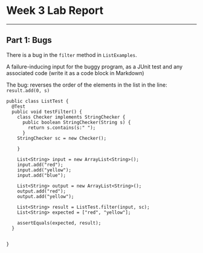 # **Week 3 Lab Report**
***
## Part 1: Bugs
There is a bug in the `filter` method in `ListExamples`. 

A failure-inducing input for the buggy program, as a JUnit test and any associated code (write it as a code block in Markdown)

The bug: reverses the order of the elements in the list in the line: `result.add(0, s)`
```
public class ListTest {
  @Test
  public void testFilter() {
    class Checker implements StringChecker {
      public boolean StringChecker(String s) {
        return s.contains(s:" ");
      }
    StringChecker sc = new Checker();
    
    }

    List<String> input = new ArrayList<String>();
    input.add("red");
    input.add("yellow");
    input.add("blue");

    List<String> output = new ArrayList<String>();
    output.add("red");
    output.add("yellow");

    List<String> result = ListTest.filter(input, sc);
    List<String> expected = ["red", "yellow"];

    assertEquals(expected, result);
  }

  
}
```

